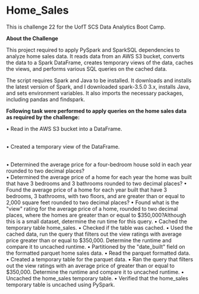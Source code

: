 # Home_Sales
This is challenge 22 for the UofT SCS Data Analytics Boot Camp.

**About the Challenge**

This project required to apply PySpark and SparkSQL dependencies to analyze home sales data. It reads data from an AWS S3 bucket, converts the data to a Spark DataFrame, creates temporary views of the data, caches the views, and performs various SQL queries on the cached data.

The script requires Spark and Java to be installed. It downloads and installs the latest version of Spark, and I downloaded spark-3.5.0 3.x, installs Java, and sets environment variables. It also imports the necessary packages, including pandas and findspark.

**Following task were performed to apply queries on the home sales data as required by the challenge:**

•	Read in the AWS S3 bucket into a DataFrame.

<br>•	Created a temporary view of the DataFrame.<br>

<br>•	Determined the average price for a four-bedroom house sold in each year rounded to two decimal places?<br> 
•	Determined the average price of a home for each year the home was built that have 3 bedrooms and 3 bathrooms rounded to two decimal places? 
•	Found the average price of a home for each year built that have 3 bedrooms, 3 bathrooms, with two floors, and are greater than or equal to 2,000 square feet rounded to two decimal places? 
•	Found what is the "view" rating for the average price of a home, rounded to two decimal places, where the homes are greater than or equal to $350,000?Although this is a small dataset, determine the run time for this query. 
•	Cached the temporary table home_sales. 
•	Checked if the table was cached.
•	Used the cached data, run the query that filters out the view ratings with average price greater than or equal to $350,000. Determine the runtime and compare it to uncached runtime. 
•	Partitioned by the "date_built" field on the formatted parquet home sales data. 
•	Read the parquet formatted data. 
•	Created a temporary table for the parquet data. 
•	Ran the query that filters out the view ratings with an average price of greater than or equal to $350,000. Determine the runtime and compare it to uncached runtime.
•	Uncached the home_sales temporary table.
•	Verified that the home_sales temporary table is uncached using PySpark.
